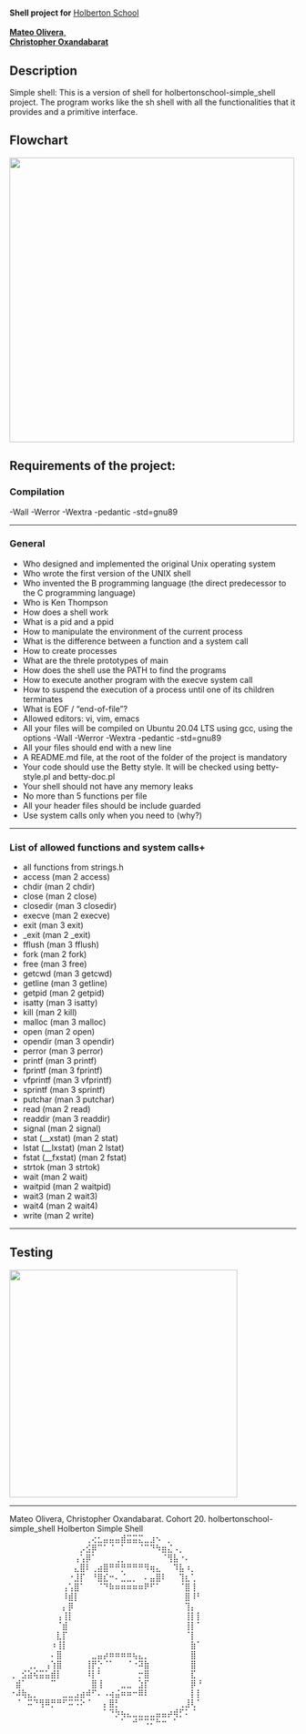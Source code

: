 <h1>
 <div id= "Shell project for Holberton School">
  </h1>
   <strong>Shell project for</strong> <a href="https://holbertonschool.uy">Holberton School </a>
<br>                  
<br>
<a href="https://github.com/MateoOlv"> <strong>Mateo Olivera</strong>, </a>
<br>
 <a href="https://github.com/coxan33"> <strong> Christopher Oxandabarat</strong> </a>
 <h2>
<div id="Description">
        <strong>Description</strong>
   </h2>
   <p>Simple shell: This is a version of shell for holbertonschool-simple_shell project. The program works like the sh shell with all the functionalities that it provides and a primitive interface.</p>
</h2>
<h2>
        <strong>Flowchart</strong>
</h2>
        <img src="https://i.ibb.co/k1xfKSg/Driagrama-de-flujo.png="1200" height="500">

<h2>Requirements of the project:</h2>
<h3>Compilation</h3>
                <p> -Wall -Werror -Wextra -pedantic -std=gnu89 </p>
                <hr>
<h3>General</h3>
<ul>
                <li> Who designed and implemented the original Unix operating system </li>
                <li> Who wrote the first version of the UNIX shell </li>
                <li> Who invented the B programming language (the direct predecessor to the C programming language) </li>
                <li> Who is Ken Thompson </li>
                <li> How does a shell work </li>
                <li> What is a pid and a ppid </li>
                <li> How to manipulate the environment of the current process </li>
                <li> What is the difference between a function and a system call
                <li> How to create processes </li>
                <li> What are the threle prototypes of main </li>
                <li> How does the shell use the PATH to find the programs </li>
                <li> How to execute another program with the execve system call </li>
  <li> How to suspend the execution of a process until one of its children terminates </li>
  				<li> What is EOF / “end-of-file”? </li>
  				<li> Allowed editors: vi, vim, emacs </li>
  <li> All your files will be compiled on Ubuntu 20.04 LTS using gcc, using the options -Wall -Werror -Wextra -pedantic -std=gnu89 </li>
  				<li> All your files should end with a new line </li>
  				<li> A README.md file, at the root of the folder of the project is mandatory </li>
  				<li> Your code should use the Betty style. It will be checked using betty-style.pl and betty-doc.pl </li>
  				<li> Your shell should not have any memory leaks </li>
  				<li> No more than 5 functions per file </li>
  				<li> All your header files should be include guarded </li>
  				<li> Use system calls only when you need to (why?) </li>
        </ul>
<hr>
<h3>
  		<strong>List of allowed functions and system calls+</strong>
</h3>
<ul>
                <li>
                        all functions from strings.h
                </li>
                <li>
                        access (man 2 access)
                </li>
                <li>
                        chdir (man 2 chdir)
                </li>
                <li>
                        close (man 2 close)
                </li>
                <li>
                        closedir (man 3 closedir)
                </li>
                <li>
                        execve (man 2 execve)
                </li>  
                <li>
                        exit (man 3 exit)
                </li>
                <li>
                  		_exit (man 2 _exit)
                </li>  
   				<li>	
                  		fflush (man 3 fflush)
                </li>
                <li>
                  		fork (man 2 fork)
                </li>
                <li>
                  		free (man 3 free)
                </li>
                <li>
                  		getcwd (man 3 getcwd)
                </li>
                <li>
                  		getline (man 3 getline)
                </li>
                <li>
                  		getpid (man 2 getpid)
                </li>
                <li>
                  		isatty (man 3 isatty)
                </li>
                <li>
                  		kill (man 2 kill)
                </li>
                <li>
                  		malloc (man 3 malloc)
                </li>
                <li>
                  		open (man 2 open)
                </li>
                <li>
                  		opendir (man 3 opendir)
                </li>
                <li>
                  		perror (man 3 perror)
                </li>
                <li>
                  		printf (man 3 printf)
                </li>
                <li>
                  		fprintf (man 3 fprintf)
                </li>
                <li>
                  		vfprintf (man 3 vfprintf)
                </li>
                <li>
                  		sprintf (man 3 sprintf)
                </li>
                <li>
                  		putchar (man 3 putchar)
                </li>
                <li>
                  		read (man 2 read)
                </li>
                <li>
                  		readdir (man 3 readdir)
                </li>
                <li>
                  		signal (man 2 signal)
                </li>
                <li>
                  		stat (__xstat) (man 2 stat)
                </li>
                <li>
                  		lstat (__lxstat) (man 2 lstat)
                </li>
                <li>
                  		fstat (__fxstat) (man 2 fstat)
                </li>
                <li>
                  		strtok (man 3 strtok)
                </li>
                <li>
                  		wait (man 2 wait)
                </li>
                <li>
                  		waitpid (man 2 waitpid)
                </li>
                <li>
                  		wait3 (man 2 wait3)
                </li>
                <li>
                  		wait4 (man 2 wait4)
                </li>
                <li>
                  		write (man 2 write)
                </li>
                  		
</ul>
<hr>
<h2>
  		<strong>Testing</strong>
</h2>
  			<img src="https://i.ibb.co/HCdYHf6/Test-1-simple-Shell.png"400" height="400"> 
<hr>
Mateo Olivera, Christopher Oxandabarat. Cohort 20.
 holbertonschool-simple_shell
Holberton Simple Shell
⠀⠀⠀⠀⠀⠀⠀⠀⠀⠀⠀⠀⠀⢀⢔⣂⣤⣤⣤⣾⣭⣭⣍⣀⣰⠢⠀⡀⠀⠀⠀⠀⠀
⠀⠀⠀⠀⠀⠀⠀⠀⠀⠀⠀⠀⡠⣪⡿⠉⠁⠈⠀⠁⠀⠀⠈⠉⠙⠳⣶⣌⠠⡀⠀⠀⠀
⠀⠀⠀⠀⠀⠀⠀⠀⠀⠀⠀⢠⢡⡿⠁⠀⠀⠀⢀⡀⠀⠀⠀⠀⠀⠀⠈⢻⣧⠐⠄⠀⠀
⠀⠀⠀⠀⠀⠀⠀⠀⠀⠀⠀⣄⣿⠇⢀⣴⣿⠛⠛⡛⠛⠛⠛⠻⢶⣄⠀⠀⠹⣧⠰⡀⠀
⠀⠀⠀⠀⠀⠀⠀⠀⠀⠀⠐⣸⡏⠀⠘⣿⣎⠒⠄⣈⣀⡀⠀⠄⣤⣿⠇⠀⠀⢹⣆⢁⠀
⠀⠀⠀⠀⠀⠀⠀⠀⠀⢠⢡⣿⠁⠀⠀⠈⠙⠷⠶⠶⠶⠶⠶⠟⠋⠁⠀⠀⠀⠈⣿⢸⠀
⠀⠀⠀⠀⠀⠀⠀⠀⠀⠸⣾⡇⠀⠀⠀⠀⠀⠀⠀⠀⠀⠀⠀⠀⠀⠀⠀⠀⠀⠀⣿⠸⠃
⠀⠀⠀⠀⠀⠀⠀⠀⠀⡄⡿⠀⠀⠀⠀⠀⠀⠀⠀⠀⠀⠀⠀⠀⠀⠀⠀⠀⠀⠀⢹⡄⠀
⠀⠀⠀⠀⠀⠀⠀⠀⢠⢸⡇⠀⠀⠀⠀⠀⠀⠀⠀⠀⠀⠀⠀⠀⠀⠀⠀⠀⠀⠀⢸⡇⡇
⠀⠀⠀⠀⠀⠀⠀⠀⠈⣾⠀⠀⠀⠀⠀⠀⠀⠀⠀⠀⠀⠀⠀⠀⠀⠀⠀⠀⠀⠀⢸⡇⠁
⠀⠀⠀⠀⠀⠀⠀⠀⣇⡏⠀⠀⠀⠀⠀⠀⠀⠀⠀⠀⠀⠀⠀⠀⠀⠀⠀⠀⠀⠀⠈⡇⠀
⠀⠀⠀⠀⠀⠀⠀⠰⢸⡇⠀⠀⠀⠀⠀⠀⠀⠀⠀⠀⠀⠀⠀⠀⠀⠀⠀⠀⠀⠀⠀⣷⠁
⠀⠀⠀⠀⠀⠀⠀⠄⣿⠀⠀⠀⠀⠀⣀⣤⡴⠶⠶⠶⠶⢦⣄⡀⠀⠀⠀⠀⠀⠀⠀⣿⠀
⠀⠀⠀⢀⡀⠀⢠⢱⣿⠀⠀⠀⠀⢸⡟⡑⠈⠁⠀⠀⠈⠐⠽⣷⠀⠀⠀⠀⠀⠀⠀⣿⠀
⢀⠀⣪⣵⢮⣭⣥⣾⡇⠀⠀⠀⠀⠸⡇⠃⠀⠀⠀⠀⠀⠀⡒⣿⠀⠀⠀⠀⠀⠀⠀⣏⠀
⠀⣾⠁⠀⠀⠀⠀⠉⠀⠀⠀⠀⠀⠀⣿⢸⠀⠀⠀⣀⣀⠀⣱⡏⠀⠀⠀⠀⠀⠀⠀⡿⠘
⠐⠼⢷⣄⡀⠀⠀⠀⠀⣀⣀⣠⣴⠾⠋⠄⠠⢴⣬⠶⠶⠒⠿⠇⠀⠀⠀⠀⠀⠀⠀⡇⡇
⠀⠈⠀⠭⠙⢻⠿⡛⠛⠋⠭⠩⠕⠈⠀⠀⡄⣿⡃⠀⠀⠀⠀⠀⠀⠀⠀⠀⠀⢀⣸⢇⠁
⠀⠀⠀⠀⠀⠀⠀⠀⠀⠀⠀⠀⠀⠀⠀⠀⠁⠙⡳⢦⣄⣀⣀⣀⣀⣤⣤⡴⢾⡋⠅⠈⠀
⠀⠀⠀⠀⠀⠀⠀⠀⠀⠀⠀⠀⠀⠀⠀⠀⠀⠀⠀⠁⠀⠚⠉⠩⠍⠓⠒⠀⠁⠀⠀⠀⠀ 
